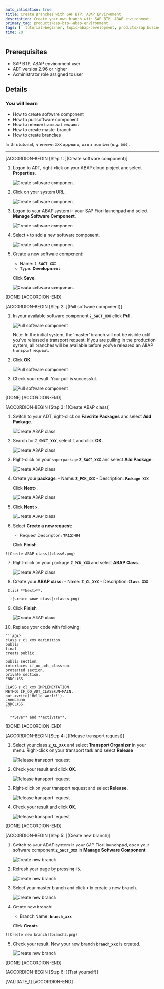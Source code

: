```yaml
---
auto_validation: true
title: Create Branches with SAP BTP, ABAP Environment
description: Create your own branch with SAP BTP, ABAP environment.
primary_tag: products>sap-btp--abap-environment
tags: [  tutorial>beginner, topic>abap-development, products>sap-business-technology-platform, tutorial>license ]
time: 20
---
```


## Prerequisites  
  - SAP BTP, ABAP environment user
  - ADT version 2.96 or higher
  - Administrator role assigned to user

## Details
### You will learn
  - How to create software component
  - How to pull software component
  - How to release transport request
  - How to create master branch
  - How to create branches

In this tutorial, wherever `XXX` appears, use a number (e.g. `000`).

---


[ACCORDION-BEGIN [Step 1: ](Create software component)]
1. Logon to ADT, right-click on your ABAP cloud project and select **Properties**.

    ![Create software component](component.png)

2. Click on your system URL.

    ![Create software component](component2.png)

3. Logon to your ABAP system in your SAP Fiori launchpad and select **Manage Software Component**.

    ![Create software component](component3.png)

4. Select **`+`** to add a new software component.

    ![Create software component](component4.png)

5. Create a new software component:
      - Name: **`Z_SWCT_XXX`**
      - Type: **Development**

    Click **Save**.

    ![Create software component](component5.png)

[DONE]
[ACCORDION-END]


[ACCORDION-BEGIN [Step 2: ](Pull software component)]
1. In your available software component **`Z_SWCT_XXX`** click **Pull**.

    ![Pull software component](pull.png)

    Note:  In the initial system, the 'master' branch will not be visible until you've released a transport request. If you are pulling in the production system, all branches will be available before you've released an ABAP transport request.

2. Click **OK**.

    ![Pull software component](pull2.png)

3. Check your result. Your pull is successful.

    ![Pull software component](pull3.png)


[DONE]
[ACCORDION-END]

[ACCORDION-BEGIN [Step 3: ](Create ABAP class)]
  1. Switch to your ADT, right-click on **Favorite Packages** and select **Add Package**.

      ![Create ABAP class](class.png)

  2. Search for **`Z_SWCT_XXX`**, select it and click **OK**.

      ![Create ABAP class](class2.png)

  3. Right-click on your `superpackage` **`Z_SWCT_XXX`** and select **Add Package**.

      ![Create ABAP class](class3.png)

  4.  Create your **package:**
     - Name: **`Z_PCK_XXX`**
     - Description: **`Package XXX`**

      Click **Next>**.

      ![Create ABAP class](class4.png)

  5. Click **Next >**.

      ![Create ABAP class](class5.png)

  6. Select **Create a new request**:
     - Request Description: **`TR123456`**

      Click **Finish**.

    ![Create ABAP class](class6.png)

  7. Right-click on your package **`Z_PCK_XXX`** and select **ABAP Class**.

      ![Create ABAP class](class7.png)

  8.  Create your **ABAP class:**
     - Name: **`Z_CL_XXX`**
     - Description: **`Class XXX`**

     Click **Next>**.

      ![Create ABAP class](class8.png)

  9. Click **Finish**.

      ![Create ABAP class](class9.png)

  10. Replace your code with following:

    ```ABAP
    class z_cl_xxx definition
    public
    final
    create public .

    public section.
    interfaces if_oo_adt_classrun.
    protected section.
    private section.
    ENDCLASS.

    CLASS z_cl_xxx IMPLEMENTATION.
    METHOD IF_OO_ADT_CLASSRUN~MAIN.
    out->write('Hello world!').
    ENDMETHOD.
    ENDCLASS.
    ```

      **Save** and **activate**.

[DONE]
[ACCORDION-END]


[ACCORDION-BEGIN [Step 4: ](Release transport request)]
  1. Select your class **`Z_CL_XXX`** and select **Transport Organizer** in your menu. Right-click on your transport task and select **Release**

      ![Release transport request](transport.png)

  2. Check your result and click **OK**.

      ![Release transport request](transport2.png)

  3. Right-click on your transport request and select **Release**.

      ![Release transport request](transport3.png)

  4. Check your result and click **OK**.

      ![Release transport request](transport4.png)


[DONE]
[ACCORDION-END]

[ACCORDION-BEGIN [Step 5: ](Create new branch)]
  1. Switch to your ABAP system in your SAP Fiori launchpad, open your software component **`Z_SWCT_XXX`** in **Manage Software Component**.

      ![Create new branch](branch5.png)

  2. Refresh your page by pressing **`F5`**.

      ![Create new branch](branch.png)

  3. Select your master branch and click **`+`** to create a new branch.

      ![Create new branch](branch2.png)

  4. Create new branch:
     - Branch Name: **`branch_xxx`**

      Click **Create**.

    ![Create new branch](branch3.png)

  5. Check your result. Now your new branch **`branch_xxx`** is created.

      ![Create new branch](branch4.png)


[DONE]
[ACCORDION-END]

[ACCORDION-BEGIN [Step 6: ](Test yourself)]

[VALIDATE_1]
[ACCORDION-END]
